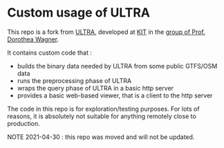 # Custom usage of ULTRA

This repo is a fork from [ULTRA](https://github.com/kit-algo/ULTRA/), developed at [KIT](https://www.kit.edu) in the [group of Prof. Dorothea Wagner](https://i11www.iti.kit.edu/).

It contains custom code that :

- builds the binary data needed by ULTRA from some public GTFS/OSM data
- runs the preprocessing phase of ULTRA
- wraps the query phase of ULTRA in a basic http server
- provides a basic web-based viewer, that is a client to the http server

The code in this repo is for exploration/testing purposes. For lots of reasons, it is absolutely not suitable for anything remotely close to production.

NOTE 2021-04-30 : this repo was moved and will not be updated.
